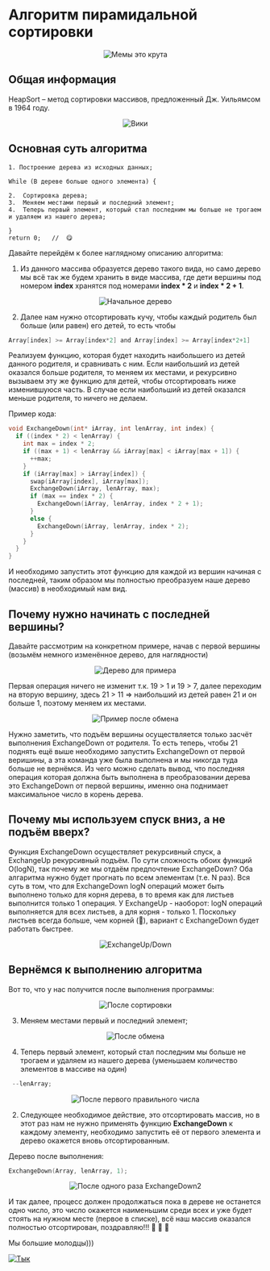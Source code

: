 # Алгоритм пирамидальной сортировки

<p align="center">
<img src="images/Мем.png" alt="Мемы это крута" title="Мемы это крута">
</p>

## Общая информация

HeapSort – метод сортировки массивов, предложенный Дж. Уильямсом в 1964 году. 
<p align="center">
<img src="images/Вики.png" alt="Вики" title="Вики">
</p>

## Основная суть алгоритма
```
1. Построение дерева из исходных данных;

While (В дереве больше одного элемента) {

2.  Сортировка дерева;
3.  Меняем местами первый и последний элемент;
4.  Теперь первый элемент, который стал последним мы больше не трогаем и удаляем из нашего дерева;

}                                               
return 0;   //  😋
```
Давайте перейдём к более наглядному описанию алгоритма:
1)	Из данного массива образуется дерево такого вида, но само дерево мы всё так же будем хранить в виде массива, где дети вершины под номером **index** хранятся под номерами **index * 2** и **index * 2 + 1**.
<p align="center">
<img src="images/Началный.png" alt="Начальное дерево" title="Начальное дерево">
</p>
 
2)	Далее нам нужно отсортировать кучу, чтобы каждый родитель был больше (или равен) его детей, то есть чтобы
```c
Array[index] >= Array[index*2] and Array[index] >= Array[index*2+1]
```
Реализуем функцию, которая будет находить наибольшего из детей данного родителя, и сравнивать с ним. Если наибольший из детей оказался больше родителя, то меняем их местами, и рекурсивно вызываем эту же функцию для детей, чтобы отсортировать ниже изменившуюся часть. В случае если наибольший из детей оказался меньше родителя, то ничего не делаем.       

Пример кода:
  ```c
  void ExchangeDown(int* iArray, int lenArray, int index) {
    if ((index * 2) < lenArray) {
      int max = index * 2;
      if ((max + 1) < lenArray && iArray[max] < iArray[max + 1]) {
        ++max;
      }
      if (iArray[max] > iArray[index]) {
        swap(iArray[index], iArray[max]);
        ExchangeDown(iArray, lenArray, max);
        if (max == index * 2) {
          ExchangeDown(iArray, lenArray, index * 2 + 1);
        }
        else {
          ExchangeDown(iArray, lenArray, index * 2);
        }
      }
    }
  }
  ```
И необходимо запустить этот функцию для каждой из вершин начиная с последней, таким образом мы полностью преобразуем наше дерево (массив) в необходимый нам вид.              
## Почему нужно начинать с последней вершины?
Давайте рассмотрим на конкретном примере, начав с первой вершины (возьмём немного изменённое дерево, для наглядности)
<p align="center">
<img src="images/Дерево для примера.png" alt="Дерево для примера" title="Дерево для примера">
</p>
Первая операция ничего не изменит т.к. 19 > 1 и 19 > 7, далее переходим на вторую вершину, здесь 21 > 11 => наибольший из детей равен 21 и он больше 1, поэтому меняем их местами.    
</p>
<p align="center">
<img src="images/Пример после обмена.png" alt="Пример после обмена" title="Пример после обмена">
</p>
Нужно заметить, что подъём вершины осуществляется только засчёт выполнения ExchangeDown от родителя. То есть теперь, чтобы 21 поднять ещё выше необходимо запустить ExchangeDown от первой веришины, а эта команда уже была выполнена и мы никогда туда больше не вернёмся. Из чего можно сделать вывод, что последняя операция которая должна быть выполнена в преобразовании дерева это ExchangeDown от первой вершины, именно она поднимает максимальное число в корень дерева.

## Почему мы используем спуск вниз, а не подъём вверх?
Функция ExchangeDown осуществляет рекурсивный спуск, а ExchangeUp рекурсивный подъём. По сути сложность обоих функций O(logN), так почему же мы отдаём предпочтение ExchangeDown?
Оба алгаритма нужно будет прогнать по всем элементам (т.е. N раз). Вся суть в том, что для ExchangeDown logN операций может быть выполнено только для корня дерева, в то время как для листьев выполнится только 1 операция. У ExchangeUp - наоборот: logN операций выполняется для всех листьев, а для корня - только 1.
Поскольку листьев всегда больше, чем корней (🤷), вариант с ExchangeDown будет работать быстрее.
<p align="center">
<img src="images/Exchange.png" alt="ExchangeUp/Down" title="ExchangeUp/Down">
</p>

## Вернёмся к выполнению алгоритма
Вот то, что у нас получится после выполнения программы:

<p align="center">
<img src="images/После сортировки.png" alt="После сортировки" title="После сортировки">
</p>
 
3)	Меняем местами первый и последний элемент;
 
<p align="center">
<img src="images/После обмена.png" alt="После обмена" title="После обмена">
</p>
 
4)	Теперь первый элемент, который стал последним мы больше не трогаем и удаляем из нашего дерева (уменьшаем количество элементов в массиве на один)
```c
 --lenArray;
```
<p align="center">
<img src="images/После первого правильного числа.png" alt="После первого правильного числа" title="После первого правильного числа">
</p>

2) Следующее необходимое действие, это отсортировать массив, но в этот раз нам не нужно применять функцию **ExchangeDown** к каждому элементу, необходимо запустить её от первого элемента и дерево окажется вновь отсортированным.

Дерево после выполнения:
```c
ExchangeDown(Array, lenArray, 1);
```
<p align="center">
<img src="images/После одного раза ExchangeDown.png" alt="После одного раза ExchangeDown2" title="После одного раза ExchangeDown">
</p>

И так далее, процесс должен продолжаться пока в дереве не останется одно число, это число окажется наименьшим среди всех и уже будет стоять на нужном месте (первое в списке), всё наш массив оказался полностью отсортирован, поздравляю!!! 🎉 🎉 🎉

Мы большие молодцы)))

[![Тык](images/Пусто.png)](https://www.youtube.com/watch?v=hQYhdHjP-gM)
